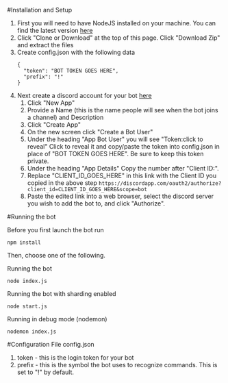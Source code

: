 #Installation and Setup

1. First you will need to have NodeJS installed on your machine. You can find the latest version [here](https://nodejs.org/en/)
2. Click "Clone or Download" at the top of this page. Click "Download Zip" and extract the files
3. Create config.json with the following data
   ```$xslt
   {
     "token": "BOT TOKEN GOES HERE",
     "prefix": "!"
   }
   ```
4. Next create a discord account for your bot [here](https://discordapp.com/developers/applications/me)
    1. Click "New App"
    2. Provide a Name (this is the name people will see when the bot joins a channel) and Description
    3. Click "Create App"
    4. On the new screen click "Create a Bot User"
    6. Under the heading "App Bot User" you will see "Token:click to reveal" Click to reveal it and copy/paste the token into config.json in place of "BOT TOKEN GOES HERE". Be sure to keep this token private.
    7. Under the heading "App Details" Copy the number after "Client ID:".
    8. Replace "CLIENT_ID_GOES_HERE" in this link with the Client ID you copied in the above step 
        `https://discordapp.com/oauth2/authorize?client_id=CLIENT_ID_GOES_HERE&scope=bot`
    9. Paste the edited link into a web browser, select the discord server you wish to add the bot to, and click "Authorize".
 
#Running the bot

Before you first launch the bot run 
```
npm install
```
Then, choose one of the following. 

Running the bot
```
node index.js
```

Running the bot with sharding enabled
```
node start.js
```

Running in debug mode (nodemon)
```npm
nodemon index.js
```
#Configuration File config.json
  1. token
    - this is the login token for your bot
  2. prefix
    - this is the symbol the bot uses to recognize commands. This is set to "!" by default.
